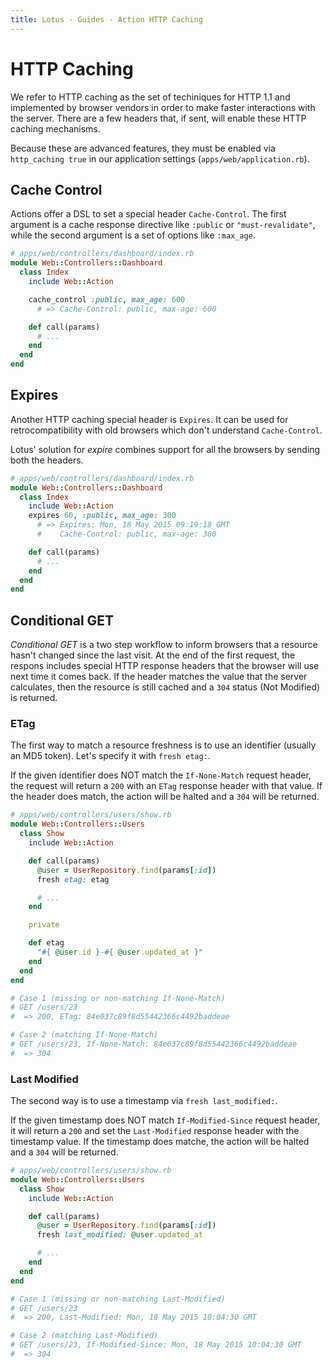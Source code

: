 ```yaml
---
title: Lotus - Guides - Action HTTP Caching
---
```


# HTTP Caching

We refer to HTTP caching as the set of techiniques for HTTP 1.1 and implemented by browser vendors in order to make faster interactions with the server.
There are a few headers that, if sent, will enable these HTTP caching mechanisms.

Because these are advanced features, they must be enabled via `http_caching true` in our application settings (`apps/web/application.rb`).

## Cache Control

Actions offer a DSL to set a special header `Cache-Control`.
The first argument is a cache response directive like `:public` or `"must-revalidate"`, while the second argument is a set of options like `:max_age`.

```ruby
# apps/web/controllers/dashboard/index.rb
module Web::Controllers::Dashboard
  class Index
    include Web::Action

    cache_control :public, max_age: 600
      # => Cache-Control: public, max-age: 600

    def call(params)
      # ...
    end
  end
end
```

## Expires

Another HTTP caching special header is `Expires`.
It can be used for retrocompatibility with old browsers which don't understand `Cache-Control`.

Lotus' solution for _expire_ combines support for all the browsers by sending both the headers.

```ruby
# apps/web/controllers/dashboard/index.rb
module Web::Controllers::Dashboard
  class Index
    include Web::Action
    expires 60, :public, max_age: 300
      # => Expires: Mon, 18 May 2015 09:19:18 GMT
      #    Cache-Control: public, max-age: 300

    def call(params)
      # ...
    end
  end
end
```

## Conditional GET

_Conditional GET_ is a two step workflow to inform browsers that a resource hasn't changed since the last visit.
At the end of the first request, the respons includes special HTTP response headers that the browser will use next time it comes back.
If the header matches the value that the server calculates, then the resource is still cached and a `304` status (Not Modified) is returned.

### ETag

The first way to match a resource freshness is to use an identifier (usually an MD5 token).
Let's specify it with `fresh etag:`.

If the given identifier does NOT match the `If-None-Match` request header, the request will return a `200` with an `ETag` response header with that value.
If the header does match, the action will be halted and a `304` will be returned.

```ruby
# apps/web/controllers/users/show.rb
module Web::Controllers::Users
  class Show
    include Web::Action

    def call(params)
      @user = UserRepository.find(params[:id])
      fresh etag: etag

      # ...
    end

    private

    def etag
      "#{ @user.id }-#{ @user.updated_at }"
    end
  end
end

# Case 1 (missing or non-matching If-None-Match)
# GET /users/23
#  => 200, ETag: 84e037c89f8d55442366c4492baddeae

# Case 2 (matching If-None-Match)
# GET /users/23, If-None-Match: 84e037c89f8d55442366c4492baddeae
#  => 304
```

### Last Modified

The second way is to use a timestamp via `fresh last_modified:`.

If the given timestamp does NOT match `If-Modified-Since` request header, it will return a `200` and set the `Last-Modified` response header with the timestamp value.
If the timestamp does matche, the action will be halted and a `304` will be returned.

```ruby
# apps/web/controllers/users/show.rb
module Web::Controllers::Users
  class Show
    include Web::Action

    def call(params)
      @user = UserRepository.find(params[:id])
      fresh last_modified: @user.updated_at

      # ...
    end
  end
end

# Case 1 (missing or non-matching Last-Modified)
# GET /users/23
#  => 200, Last-Modified: Mon, 18 May 2015 10:04:30 GMT

# Case 2 (matching Last-Modified)
# GET /users/23, If-Modified-Since: Mon, 18 May 2015 10:04:30 GMT
#  => 304
```
